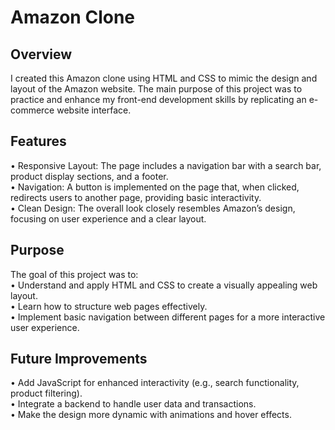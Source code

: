 # Amazon Clone

## Overview
I created this Amazon clone using HTML and CSS to mimic the design and layout of the Amazon website. The main purpose of this project was to practice and enhance my front-end development skills by replicating an e-commerce website interface.

## Features
•	Responsive Layout: The page includes a navigation bar with a search bar, product display sections, and a footer.<br>
•	Navigation: A button is implemented on the page that, when clicked, redirects users to another page, providing basic interactivity.<br>
•	Clean Design: The overall look closely resembles Amazon’s design, focusing on user experience and a clear layout.

## Purpose
The goal of this project was to:<br>
•	Understand and apply HTML and CSS to create a visually appealing web layout.<br>
•	Learn how to structure web pages effectively.<br>
•	Implement basic navigation between different pages for a more interactive user experience.

## Future Improvements
•	Add JavaScript for enhanced interactivity (e.g., search functionality, product filtering).<br>
•	Integrate a backend to handle user data and transactions.<br>
•	Make the design more dynamic with animations and hover effects.